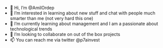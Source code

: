 - 👋 Hi, I’m @AmilOrdep
- 👀 I’m interested in learning about new stuff and chat with people much smarter than me (not very hard this one)
- 🌱 I’m currently learning about management and I am a passionate about technological trends
- 💞️ I’m looking to collaborate on out of the box projects 
- 📫 You can reach me via twitter @p7ainvest 

<!---
AmilOrdep/AmilOrdep is a ✨ special ✨ repository because its `README.md` (this file) appears on your GitHub profile.
You can click the Preview link to take a look at your changes.
--->
